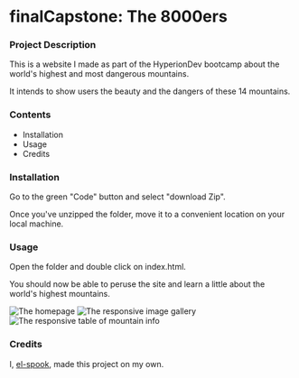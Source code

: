 # finalCapstone: The 8000ers

### Project Description

This is a website I made as part of the HyperionDev bootcamp about the world's highest and most dangerous mountains. 

It intends to show users the beauty and the dangers of these 14 mountains.

### Contents
* Installation
* Usage
* Credits

### Installation

Go to the green "Code" button and select "download Zip".

Once you've unzipped the folder, move it to a convenient location on your local machine.

### Usage

Open the folder and double click on index.html. 

You should now be able to peruse the site and learn a little about the world's highest mountains.

![The homepage](https://images.squarespace-cdn.com/content/v1/5e0dc9494d4c716d3ff361ec/1673350146898-EY73VYDVLR85NC2MRM2S/mountains_homepage.png?format=1500w)
![The responsive image gallery](https://images.squarespace-cdn.com/content/v1/5e0dc9494d4c716d3ff361ec/1673349461036-9EBN2CQ1D2G70L8Q4OOR/mountains_gallery.png?format=1000w)
![The responsive table of mountain info](https://images.squarespace-cdn.com/content/v1/5e0dc9494d4c716d3ff361ec/1673349495976-UV301OOG5N8JRWXBDI3D/mountains_table.png?format=2500w)

### Credits

I, [el-spook](https://github.com/el-spook), made this project on my own.
